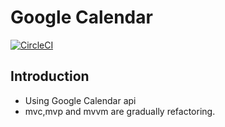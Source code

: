 Google Calendar 
=========================
[![CircleCI](https://circleci.com/gh/googlesamples/android-sunflower/tree/master.svg?style=shield)](https://circleci.com/gh/onemask)

Introduction
------------
* Using Google Calendar api 
* mvc,mvp and mvvm  are gradually refactoring.
